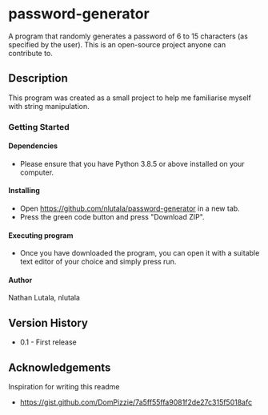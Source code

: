 # password-generator
A program that randomly generates a password of 6 to 15 characters (as specified by the user). This is an open-source project anyone can contribute to.

## Description
This program was created as a small project to help me familiarise myself with string manipulation. 

### Getting Started

#### Dependencies
* Please ensure that you have Python 3.8.5 or above installed on your computer.

#### Installing
* Open https://github.com/nlutala/password-generator in a new tab.
* Press the green code button and press "Download ZIP".

#### Executing program
* Once you have downloaded the program, you can open it with a suitable text editor of your choice and simply press run.

#### Author
Nathan Lutala, nlutala

## Version History
* 0.1 - First release

## Acknowledgements
Inspiration for writing this readme
* https://gist.github.com/DomPizzie/7a5ff55ffa9081f2de27c315f5018afc
